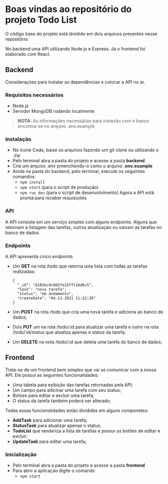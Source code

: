 # Boas vindas ao repositório do projeto Todo List

O código base do projeto está dividido em dois arquivos presentes nesse repositório:

No backend uma API utilizando Node.js e Express. Já o frontend foi elaborado com React.

## Backend

Considerações para instalar as dependências e colocar a API no ar.

### Requisitos necessários
* Node.js
* Servidor MongoDB rodando localmente 
> **NOTA:** As informações necessárias para conexão com o banco encontra-se no arquivo .env.example
### Instalação
* No ícone Code, baixe os arquivos fazendo um git clone ou utilizando o .zip
* Pelo terminal abra a pasta do projeto e acesse a pasta **backend**
* Crie um arquivo .env preenchendo-o como o arquivo **.env.example**
* Ainda na pasta do backend, pelo terminal, execute os seguintes comandos:
  * `npm install`
  * `npm start` (para o script de produção)
  * `npm run dev` (para o script de desenvolvimento)
Agora a API está pronta para receber requisições

### API
A API consiste em um serviço simples com alguns endpoints. 
Alguns que retornam a listagem das tarefas, outros atualização ou salvam as tarefas no banco de dados.

### Endpoints
A API apresenta cinco endpoints
* Um **GET** na rota /todo que retorna uma lista com todas as tarefas realizadas;

  ~~~
  {
    "_id": "6183ec9c665fe15ff11bdbc5",
    "task": "nova tarefa",
    "status": "em andamento",
    "createDate": "04-11-2021 11:22:20"
  }
  ~~~
 
* Um **POST** na rota /todo que cria uma nova tarefa e adiciona ao banco de dados;
* Dois **PUT** um na rota /todo/:id para atualizar uma tarefa e outro na rota /todo/:id/status que atualiza apenas o status da tarefa;
* Um **DELETE** na nota /todo/:id que deleta uma tarefa do banco de dados;

## Frontend
Trata-se de um frontend bem simples que vai se comunicar com a nossa API. Ele possui as seguintes funcionalidades:

* Uma tabela para exibição das tarefas retornadas pela API;
* Um campo para adicinar uma tarefa com seu status;
* Botões para editar e excluir uma tarefa;
* O status da tarefa também poderá ser alterado;

Todas essas funcionalidades estão divididas em alguns componetes:
* **AddTask** para adicionar uma tarefa;
* **StatusTask** para atualizar apenas o status;
* **TodoList** que renderiza a lista de tarefas e possui os botões de editar e excluir;
* **UpdateTask** para editar uma tarefa;

### Inicialização
* Pelo terminal abra a pasta do projeto e acesse a pasta **frontend**
* Para abrir a aplicação digite o comando
  * `npm start`
